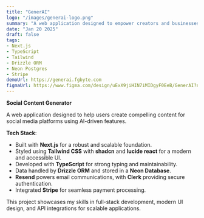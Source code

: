 ```yaml
---
title: "GenerAI"
logo: "/images/generai-logo.png"
summary: "A web application designed to empower creators and businesses by generating engaging social media content."
date: "Jan 20 2025"
draft: false
tags:
- Next.js
- TypeScript
- Tailwind
- Drizzle ORM
- Neon Postgres
- Stripe
demoUrl: https://generai.fgbyte.com
figmaUrl: https://www.figma.com/design/uExX9jiHIN7iMIDgyF0EeB/GenerAI?node-id=0-1&t=8h79Yiw341uUzomX-1
---
```


**Social Content Generator**

A web application designed to help users create compelling content for social media platforms using AI-driven features.


**Tech Stack**:
- Built with **Next.js** for a robust and scalable foundation.
- Styled using **Tailwind CSS** with **shadcn** and **lucide react** for a modern and accessible UI.
- Developed with **TypeScript** for strong typing and maintainability.
- Data handled by **Drizzle ORM** and stored in a **Neon Database**.
- **Resend** powers email communications, with **Clerk** providing secure authentication.
- Integrated **Stripe** for seamless payment processing.

This project showcases my skills in full-stack development, modern UI design, and API integrations for scalable applications.
